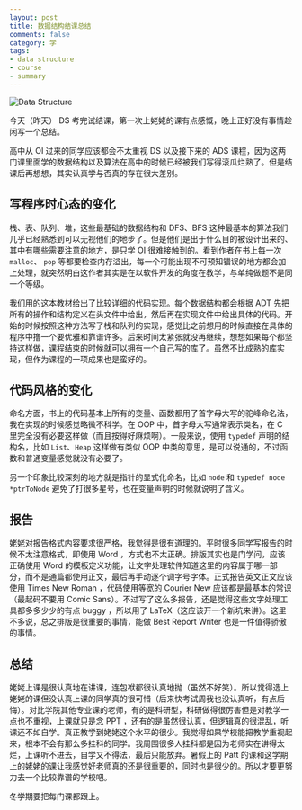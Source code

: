 ```yaml
---
layout: post
title: 数据结构结课总结
comments: false
category: 学
tags:
- data structure
- course
- summary
---
```


![Data Structure](http://o35qhjvld.qnssl.com/ds.jpg)

今天（昨天） DS 考完试结课，第一次上姥姥的课有点感慨，晚上正好没有事情趁闲写一个总结。

高中从 OI 过来的同学应该都会不太重视 DS 以及接下来的 ADS 课程，因为这两门课里面学的数据结构以及算法在高中的时候已经被我们写得滚瓜烂熟了。但是结课后再想想，其实认真学与否真的存在很大差别。

## 写程序时心态的变化

栈、表、队列、堆，这些最基础的数据结构和 DFS、BFS 这种最基本的算法我们几乎已经熟悉到可以无视他们的地步了。但是他们是出于什么目的被设计出来的、其中有哪些需要注意的地方，是只学 OI 很难接触到的。看到作者在书上每一次 `malloc`、 `pop` 等都要检查内存溢出，每一个可能出现不可预知错误的地方都会加上处理，就突然明白这作者其实是在以软件开发的角度在教学，与单纯做题不是同一个等级。

我们用的这本教材给出了比较详细的代码实现。每个数据结构都会根据 ADT 先把所有的操作和结构定义在头文件中给出，然后再在实现文件中给出具体的代码。开始的时候按照这种方法写了栈和队列的实现，感觉比之前想用的时候直接在具体的程序中撸一个要优雅和靠谱许多。后来时间太紧张就没再继续，想想如果每个都坚持这样做，课程结束的时候就可以拥有一个自己写的库了。虽然不比成熟的库实现，但作为课程的一项成果也是蛮好的。

## 代码风格的变化

命名方面，书上的代码基本上所有的变量、函数都用了首字母大写的驼峰命名法，我在实现的时候感觉略微不科学。在 OOP 中，首字母大写通常表示类名，在 C 里完全没有必要这样做（而且按得好麻烦啊）。一般来说，使用 `typedef` 声明的结构名，比如 `List`、`Heap` 这样做有类似 OOP 中类的意思，是可以说通的，不过函数和普通变量感觉就没有必要了。

另一个印象比较深刻的地方就是指针的显式化命名，比如 `node` 和 `typedef node *ptrToNode` 避免了打很多星号，也在变量声明的时候就说明了含义。

## 报告

姥姥对报告格式内容要求很严格，我觉得是很有道理的。平时很多同学写报告的时候不太注意格式，即使用 Word ，方式也不太正确。排版其实也是门学问，应该正确使用 Word 的模板定义功能，让文字处理软件知道这里的内容属于哪一部分，而不是通篇都使用正文，最后再手动逐个调字号字体。正式报告英文正文应该使用 Times New Roman ，代码使用等宽的 Courier New 应该都是最基本的常识（最起码不要用 Comic Sans）。不过写了这么多报告，还是觉得这些文字处理工具都多多少少的有点 buggy ，所以用了 LaTeX（这应该开一个新坑来讲）。这里不多说，总之排版是很重要的事情，能做 Best Report Writer 也是一件值得骄傲的事情。

## 总结

姥姥上课是很认真地在讲课，连包袱都很认真地抛（虽然不好笑）。所以觉得选上姥姥的课但没认真上课的同学真的很可惜（后来快考试周我也没认真听，有点后悔）。对比学院其他专业课的老师，有的是科研型，科研做得很厉害但是对教学一点也不重视，上课就只是念 PPT ，还有的是虽然很认真，但逻辑真的很混乱，听课还不如自学。真正教学到姥姥这个水平的很少。我觉得如果学校能把教学重视起来，根本不会有那么多挂科的同学。我周围很多人挂科都是因为老师实在讲得太烂，上课听不进去，自学又不得法，最后只能放弃。暑假上的 Patt 的课和这学期上的姥姥的课让我感觉好老师真的还是很重要的，同时也是很少的。所以才要更努力去一个比较靠谱的学校吧。

冬学期要把每门课都跟上。
